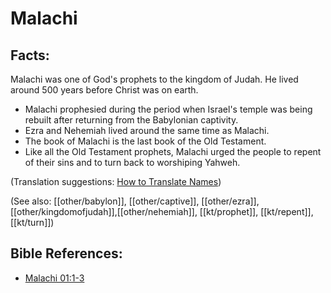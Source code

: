 # Malachi #

## Facts: ##

Malachi was one of God's prophets to the kingdom of Judah. He lived around 500 years before Christ was on earth.

* Malachi prophesied during the period when Israel's temple was being rebuilt after returning from the Babylonian captivity.
* Ezra and Nehemiah lived around the same time as Malachi.
* The book of Malachi is the last book of the Old Testament.
* Like all the Old Testament prophets, Malachi urged the people to repent of their sins and to turn back to worshiping Yahweh.

(Translation suggestions: [How to Translate Names](en/ta-vol1/translate/man/translate-names))

(See also: [[other/babylon]], [[other/captive]], [[other/ezra]], [[other/kingdomofjudah]],[[other/nehemiah]], [[kt/prophet]], [[kt/repent]], [[kt/turn]])

## Bible References: ##

* [Malachi 01:1-3](en/tn/mal/help/01/01)